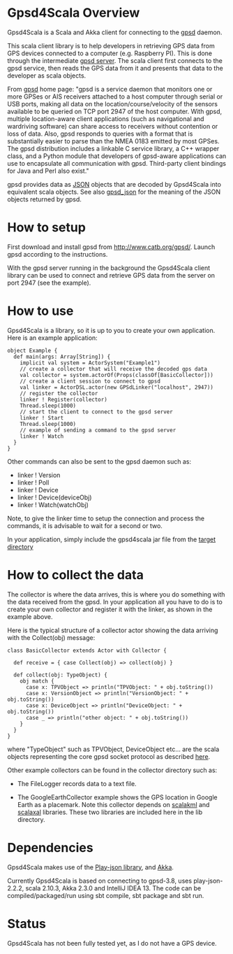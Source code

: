 # Gpsd4Scala Overview

Gpsd4Scala is a Scala and Akka client for connecting to the [gpsd](http://www.catb.org/gpsd/) daemon.

This scala client library is to help developers in retrieving GPS data from
GPS devices connected to a computer (e.g. Raspberry PI). This is done through the intermediate
[gpsd server](http://www.catb.org/gpsd/). The scala client first connects to the gpsd service, then reads the GPS data
from it and presents that data to the developer as scala objects.

From [gpsd](http://www.catb.org/gpsd/) home page:
"gpsd is a service daemon that monitors one or more GPSes or AIS receivers
attached to a host computer through serial or USB ports, making all data on
the location/course/velocity of the sensors available to be queried on TCP
port 2947 of the host computer. With gpsd, multiple location-aware client
applications (such as navigational and wardriving software) can share access
to receivers without contention or loss of data. Also, gpsd responds to queries
with a format that is substantially easier to parse than the NMEA 0183 emitted
by most GPSes. The gpsd distribution includes a linkable C service library,
a C++ wrapper class, and a Python module that developers of gpsd-aware applications
can use to encapsulate all communication with gpsd. Third-party client bindings
for Java and Perl also exist."

gpsd provides data as [JSON](http://www.json.org/) objects that are decoded by Gpsd4Scala
into equivalent scala objects. See also [gpsd_json](http://catb.org/gpsd/gpsd_json.html) for
the meaning of the JSON objects returned by gpsd.

# How to setup

First download and install gpsd from http://www.catb.org/gpsd/. Launch gpsd according to the instructions.

With the gpsd server running in the background the Gpsd4Scala client library can
be used to connect and retrieve GPS data from the server on port 2947 (see the example).

# How to use

Gpsd4Scala is a library, so it is up to you to create your own application.
Here is an example application:

    object Example {
      def main(args: Array[String]) {
        implicit val system = ActorSystem("Example1")
        // create a collector that will receive the decoded gps data
        val collector = system.actorOf(Props(classOf[BasicCollector]))
        // create a client session to connect to gpsd
        val linker = ActorDSL.actor(new GPSdLinker("localhost", 2947))
        // register the collector
        linker ! Register(collector)
        Thread.sleep(1000)
        // start the client to connect to the gpsd server
        linker ! Start
        Thread.sleep(1000)
        // example of sending a command to the gpsd server
        linker ! Watch
      }
    }

Other commands can also be sent to the gpsd daemon such as:

  - linker ! Version
  - linker ! Poll
  - linker ! Device
  - linker ! Device(deviceObj)
  - linker ! Watch(watchObj)

Note, to give the linker time to setup the connection and process the commands, it is
advisable to wait for a second or two.

In your application, simply include the gpsd4scala jar file from the [target directory](https://github.com/workingDog/Gpsd4Scala/tree/master/target/scala-2.10)

# How to collect the data

The collector is where the data arrives, this is where you do something with the data received from the gpsd.
In your application all you have to do is to create your own collector and register it with the linker,
as shown in the example above.

Here is the typical structure of a collector actor showing the data arriving with the Collect(obj) message:

    class BasicCollector extends Actor with Collector {

      def receive = { case Collect(obj) => collect(obj) }

      def collect(obj: TypeObject) {
        obj match {
          case x: TPVObject => println("TPVObject: " + obj.toString())
          case x: VersionObject => println("VersionObject: " + obj.toString())
          case x: DeviceObject => println("DeviceObject: " + obj.toString())
          case _ => println("other object: " + obj.toString())
        }
      }
    }

where "TypeObject" such as TPVObject, DeviceObject etc... are the scala objects representing
the core gpsd socket protocol as described [here](http://catb.org/gpsd/gpsd_json.html).

Other example collectors can be found in the collector directory such as:

  - The FileLogger records data to a text file.

  - The GoogleEarthCollector example shows the GPS location in Google Earth as a placemark.
Note this collector depends on [scalakml](https://github.com/workingDog/scalakml) and
[scalaxal](https://github.com/workingDog/scalaxal) libraries. These two libraries are included
here in the lib directory.

# Dependencies

Gpsd4Scala makes use of the [Play-json library](http://www.playframework.com/documentation/2.2.x/ScalaJson),
and [Akka](http://akka.io/).

Currently Gpsd4Scala is based on connecting to gpsd-3.8,
uses play-json-2.2.2, scala 2.10.3, Akka 2.3.0 and IntelliJ IDEA 13.
The code can be compiled/packaged/run using sbt compile, sbt package and sbt run.

# Status

Gpsd4Scala has not been fully tested yet, as I do not have a GPS device.
